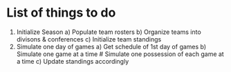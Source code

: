 # List of things to do
1) Initialize Season
    a) Populate team rosters
    b) Organize teams into divisons & conferences
    c) Initialize team standings
2) Simulate one day of games
    a) Get schedule of 1st day of games
    b) Simulate one game at a time
        # Simulate one possession of each game at a time
    c) Update standings accordingly

